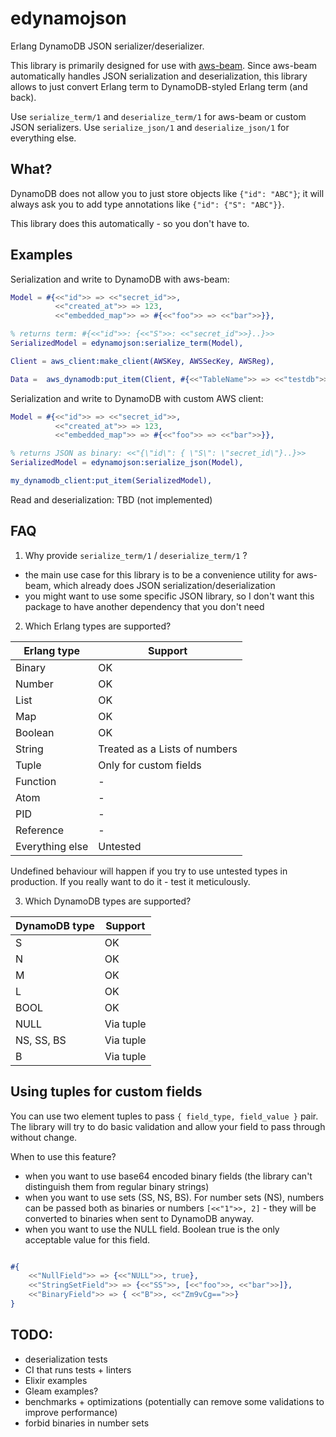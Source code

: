# edynamojson

Erlang DynamoDB JSON serializer/deserializer.


This library is primarily designed for use with [aws-beam](https://github.com/aws-beam/aws-erlang/tree/master/src). Since aws-beam automatically handles JSON serialization and deserialization, this library allows to just convert Erlang term to DynamoDB-styled Erlang term (and back).

Use `serialize_term/1` and `deserialize_term/1` for aws-beam or custom JSON serializers. Use `serialize_json/1` and `deserialize_json/1` for everything else.

## What?

DynamoDB does not allow you to just store objects like `{"id": "ABC"}`; it will always ask you to add type annotations like `{"id": {"S": "ABC"}}`.

This library does this automatically - so you don't have to.

## Examples 

Serialization and write to DynamoDB with aws-beam:

```erl
Model = #{<<"id">> => <<"secret_id">>,
          <<"created_at">> => 123,
          <<"embedded_map">> => #{<<"foo">> => <<"bar">>}},

% returns term: #{<<"id">>: {<<"S">>: <<"secret_id">>}..}>>
SerializedModel = edynamojson:serialize_term(Model),

Client = aws_client:make_client(AWSKey, AWSSecKey, AWSReg),

Data =  aws_dynamodb:put_item(Client, #{<<"TableName">> => <<"testdb">>,<<"Item">> => SerializedModel}),

```

Serialization and write to DynamoDB with custom AWS client:

```erl
Model = #{<<"id">> => <<"secret_id">>,
          <<"created_at">> => 123,
          <<"embedded_map">> => #{<<"foo">> => <<"bar">>}},

% returns JSON as binary: <<"{\"id\": { \"S\": \"secret_id\"}..}>>
SerializedModel = edynamojson:serialize_json(Model),

my_dynamodb_client:put_item(SerializedModel),

```

Read and deserialization: TBD (not implemented)

## FAQ

1. Why provide `serialize_term/1` / `deserialize_term/1` ?

- the main use case for this library is to be a convenience utility for aws-beam, which already does JSON serialization/deserialization
- you might want to use some specific JSON library, so I don't want this package to have another dependency that you don't need

2. Which Erlang types are supported?

| Erlang type | Support |
| -------- | ------- |
| Binary | OK     |
| Number    | OK    |
| List   | OK    |
| Map    | OK    |
| Boolean    | OK    |
| String | Treated as a Lists of numbers |
| Tuple | Only for custom fields |
| Function | - |
| Atom  | - |
| PID | - |
| Reference | - |
| Everything else | Untested |

Undefined behaviour will happen if you try to use untested types in production. If you really want to do it - test it meticulously.

3. Which DynamoDB types are supported?

| DynamoDB type | Support |
| -------- | ------- |
| S | OK     |
| N    | OK    |
| M    | OK    |
| L    | OK    |
| BOOL    | OK    |
| NULL  | Via tuple |
| NS, SS, BS    | Via tuple |
| B    | Via tuple |

## Using tuples for custom fields

You can use two element tuples to pass `{ field_type, field_value }` pair. The library will try to do basic validation and allow your field to pass through without change. 

When to use this feature?

- when you want to use base64 encoded binary fields (the library can't distinguish them from regular binary strings)
- when you want to use sets (SS, NS, BS). For number sets (NS), numbers can be passed both as binaries or numbers `[<<"1">>, 2]` - they will be converted to binaries when sent to DynamoDB anyway.
- when you want to use the NULL field. Boolean true is the only acceptable value for this field.

```erl 

#{
    <<"NullField">> => {<<"NULL">>, true},
    <<"StringSetField">> => {<<"SS">>, [<<"foo">>, <<"bar">>]},
    <<"BinaryField">> => { <<"B">>, <<"Zm9vCg==">>}
}

```

## TODO:

- deserialization tests
- CI that runs tests + linters
- Elixir examples
- Gleam examples?
- benchmarks + optimizations (potentially can remove some validations to improve performance)
- forbid binaries in number sets